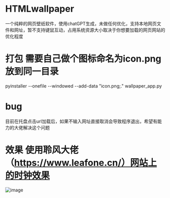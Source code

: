 # HTMLwallpaper
一个纯粹的网页壁纸软件，使用chatGPT生成，未做任何优化，支持本地网页文件和网址，暂不支持键鼠互动，占用系统资源大小取决于你想要加载的网页网站的优化程度

# 打包 需要自己做个图标命名为icon.png放到同一目录
pyinstaller --onefile --windowed --add-data "icon.png;." wallpaper_app.py

# bug
目前在托盘点击url加载后，如果不输入网址直接取消会导致程序退出，希望有能力的大佬解决这个问题

# 效果 使用聆风大佬（https://www.leafone.cn/）网站上的时钟效果
![image](https://github.com/shuijingliuli/HTMLwallpaper/assets/35411891/c4609974-2e31-49f9-bb1c-da2aa7b37aa0)
